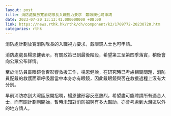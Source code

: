 ```yaml
---
layout: post
title: 消防處擬放寬消防隊長入職視力要求　戴眼鏡也可申請
date: 2023-07-20 13:13:41.000000000 +08:00
link: https://news.rthk.hk/rthk/ch/component/k2/1709772-20230720.htm
categories: rthk
---
```


消防處計劃放寬消防隊長的入職視力要求，戴眼鏡人士也可申請。

消防處處長楊恩健表示，有關政策已到最後階段，希望第三至第四季落實，稍後會向公眾公布詳情。

至於消防員戴眼鏡會否影響救援工作，楊恩健說，在研究時已考慮相關問題，消防員配戴的救護面罩呼吸器當中本身亦有眼鏡，因此戴眼鏡與否在救援過程上沒有大分別。

早前消防亦到大灣區展開招聘，楊恩健形容反應熱烈，希望盡可能聘請所有適合人士，而有關計劃剛開始，暫時未知對消防招聘有多大幫助，亦會考慮到大灣區以外的地方請人。
